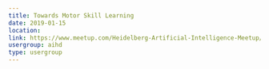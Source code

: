 ```yaml
---
title: Towards Motor Skill Learning
date: 2019-01-15
location: 
link: https://www.meetup.com/Heidelberg-Artificial-Intelligence-Meetup/events/257280064/
usergroup: aihd
type: usergroup
---
```

